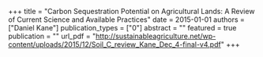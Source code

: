 +++
title = "Carbon Sequestration Potential on Agricultural Lands: A Review of Current Science and Available Practices"
date = 2015-01-01
authors = ["Daniel Kane"]
publication_types = ["0"]
abstract = ""
featured = true
publication = ""
url_pdf = "http://sustainableagriculture.net/wp-content/uploads/2015/12/Soil_C_review_Kane_Dec_4-final-v4.pdf"
+++

